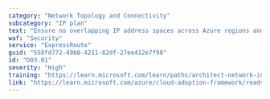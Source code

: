 ```yaml
---
category: "Network Topology and Connectivity"
subcategory: "IP plan"
text: "Ensure no overlapping IP address spaces across Azure regions and on-premises locations are used."
waf: "Security"
service: "ExpressRoute"
guid: "558fd772-49b8-4211-82df-27ee412e7f98"
id: "D03.01"
severity: "High"
training: "https://learn.microsoft.com/learn/paths/architect-network-infrastructure/"
link: "https://learn.microsoft.com/azure/cloud-adoption-framework/ready/azure-best-practices/plan-for-ip-addressing"
---
```

